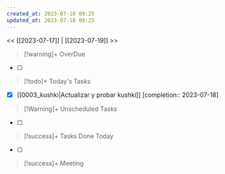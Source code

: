 ```yaml
---
created_at: 2023-07-18 09:25
updated_at: 2023-07-18 09:25
---
```


<< [[2023-07-17]] | [[2023-07-19]] >>


> [!warning]+ OverDue

- [ ] 

> [!todo]+ Today's Tasks

- [x] [[0003_kushki|Actualizar y probar kushki]]  [completion:: 2023-07-18]

> [!Warning]+ Unscheduled Tasks

- [ ] 

> [!success]+ Tasks Done Today

- [ ] 

> [!success]+ Meeting
